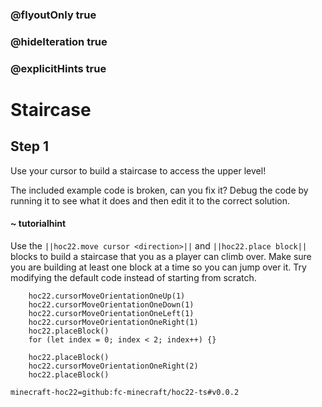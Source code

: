 ### @flyoutOnly true
### @hideIteration true
### @explicitHints true


# Staircase

## Step 1
Use your cursor to build a staircase to access the upper level!

The included example code is broken, can you fix it? Debug the code by running it to see what it does and then edit it to the correct solution.

#### ~ tutorialhint 
Use the ``||hoc22.move cursor <direction>||`` and ``||hoc22.place block||`` blocks to build a staircase that you as a player can climb over. Make sure you are building at least one block at a time so you can jump over it. Try modifying the default code instead of starting from scratch.



```ghost
    hoc22.cursorMoveOrientationOneUp(1)
    hoc22.cursorMoveOrientationOneDown(1)
    hoc22.cursorMoveOrientationOneLeft(1)
    hoc22.cursorMoveOrientationOneRight(1)
    hoc22.placeBlock()
    for (let index = 0; index < 2; index++) {}
```
```template
    hoc22.placeBlock()
    hoc22.cursorMoveOrientationOneRight(2)   
    hoc22.placeBlock() 
```
```package
minecraft-hoc22=github:fc-minecraft/hoc22-ts#v0.0.2
```
